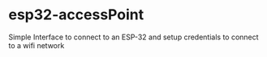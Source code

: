 # esp32-accessPoint
Simple Interface to connect to an ESP-32 and setup credentials to connect to a wifi network
